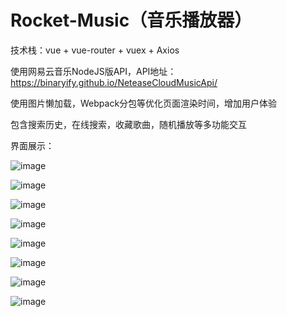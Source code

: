 # Rocket-Music（音乐播放器）
技术栈：vue + vue-router + vuex + Axios

使用网易云音乐NodeJS版API，API地址：https://binaryify.github.io/NeteaseCloudMusicApi/

使用图片懒加载，Webpack分包等优化页面渲染时间，增加用户体验

包含搜索历史，在线搜索，收藏歌曲，随机播放等多功能交互

界面展示：

![image](https://user-images.githubusercontent.com/64764171/172306478-ba8f2b96-1941-4373-9121-bc1c701e275a.png)

![image](https://user-images.githubusercontent.com/64764171/172306518-c89d0d6c-6eca-4fa7-8864-a157efffc42b.png)

![image](https://user-images.githubusercontent.com/64764171/172306544-b378fe5c-3eee-4856-a592-0d1e5014dc98.png)

![image](https://user-images.githubusercontent.com/64764171/172306647-236f6e83-1a17-492d-9f80-9d82bb8937b0.png)

![image](https://user-images.githubusercontent.com/64764171/172306687-f7e4fd2b-1292-4e34-84ce-f65b8912038f.png)

![image](https://user-images.githubusercontent.com/64764171/172306727-57f96ee5-e4e6-4aaa-a266-5f13095f9e82.png)

![image](https://user-images.githubusercontent.com/64764171/172306757-59185a5f-dfe5-4728-bb67-1bcd3e6a6dd8.png)

![image](https://user-images.githubusercontent.com/64764171/172306933-dbea1bcf-c254-4ee9-b2cc-be3b54f34016.png)


